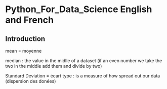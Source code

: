 # Python_For_Data_Science English and French

## Introduction

mean = moyenne 

median : the value in the midlle of a dataset (if an even number we take the two in the middle add them and divide by two)

Standard Deviation = écart type : is a measure of how spread out our data (dispersion des donées)

